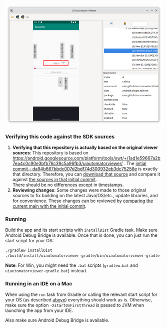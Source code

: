 ![Screenshot](MainScreen.png)

### Verifying this code against the SDK sources ###
1. **Verifying that this repository is actually based on the original viewer sources**: This repository is based on https://android.googlesource.com/platform/tools/swt/+/1ad1e59667a2b7ea4c0c90e3bfb76c39c5a96fb3/uiautomatorviewer/ .
The [initial commit - da94b667bbdc007d2bdf74d300932eb3dc75256e](https://github.com/TarCV/uiautomatorviewer-gradle/tree/da94b667bbdc007d2bdf74d300932eb3dc75256e) is exactly that directory.
Therefore, you can [download that source](https://android.googlesource.com/platform/tools/swt/+archive/1ad1e59667a2b7ea4c0c90e3bfb76c39c5a96fb3/uiautomatorviewer.tar.gz) and compare it against [the sources in that initial commit](https://github.com/TarCV/uiautomatorviewer-gradle/archive/da94b667bbdc007d2bdf74d300932eb3dc75256e.zip).<br/>There should be no differences except in timestamps.
2. **Reviewing changes**: Some changes were made to those original sources to fix building on the latest Java/OS/etc., update libraries, and for convenience. These changes can be reviewed by [comparing the current main with the initial commit](https://github.com/TarCV/uiautomatorviewer-gradle/compare/da94b667bbdc007d2bdf74d300932eb3dc75256e...main).

### Running ###
Build the app and its start scripts with `installDist` Gradle task. Make sure Android Debug Bridge is available.
Once that is done, you can just run the start script for your OS:
```bash
./gradlew installDist
./build/install/uiautomatorviewer-gradle/bin/uiautomatorviewer-gradle
```

**Note**: For Win, you might need the `.bat` scripts (`gradlew.bat` and `uiautomatorviewer-gradle.bat`) instead.

### Running in an IDE on a Mac ###
When using the `run` task from Gradle or calling the relevant start script for your OS (as described [above](#running-)) everything should work as is.
Otherwise, make sure the option `-XstartOnFirstThread` is passed to JVM when launching the app from your IDE.

Also make sure Android Debug Bridge is available.
